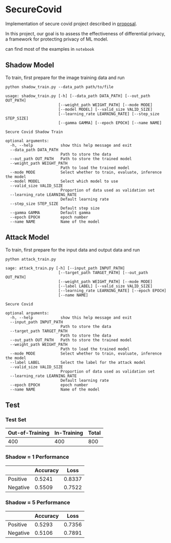 # SecureCovid

Implementation of secure covid project described in <a href="https://drive.google.com/file/d/1Odv8z8mtWyKuNxhsem-cj6CA3QCb_QnS/view?usp=sharing">proposal</a>.

<p>In this project, our goal is to assess the effectiveness of differential privacy, a framework for protecting privacy of ML model.
</p>

can find most of the examples in <code>notebook</code>

## Shadow Model

To train, first prepare for the image training data and run

<code>python shadow_train.py --data_path path/to/file</code>

```
usage: shadow_train.py [-h] [--data_path DATA_PATH] [--out_path OUT_PATH]
                       [--weight_path WEIGHT_PATH] [--mode MODE]
                       [--model MODEL] [--valid_size VALID_SIZE]
                       [--learning_rate LEARNING_RATE] [--step_size STEP_SIZE]
                       [--gamma GAMMA] [--epoch EPOCH] [--name NAME]

Secure Covid Shadow Train

optional arguments:
  -h, --help            show this help message and exit
  --data_path DATA_PATH
                        Path to store the data
  --out_path OUT_PATH   Path to store the trained model
  --weight_path WEIGHT_PATH
                        Path to load the trained model
  --mode MODE           Select whether to train, evaluate, inference the model
  --model MODEL         Select which model to use
  --valid_size VALID_SIZE
                        Proportion of data used as validation set
  --learning_rate LEARNING_RATE
                        Default learning rate
  --step_size STEP_SIZE
                        Default step size
  --gamma GAMMA         Default gamma
  --epoch EPOCH         epoch number
  --name NAME           Name of the model
```



## Attack Model

To train, first prepare for the input data and output data and run

<code>python attack_train.py</code>

```
sage: attack_train.py [-h] [--input_path INPUT_PATH]
                       [--target_path TARGET_PATH] [--out_path OUT_PATH]
                       [--weight_path WEIGHT_PATH] [--mode MODE]
                       [--label LABEL] [--valid_size VALID_SIZE]
                       [--learning_rate LEARNING_RATE] [--epoch EPOCH]
                       [--name NAME]

Secure Covid

optional arguments:
  -h, --help            show this help message and exit
  --input_path INPUT_PATH
                        Path to store the data
  --target_path TARGET_PATH
                        Path to store the data
  --out_path OUT_PATH   Path to store the trained model
  --weight_path WEIGHT_PATH
                        Path to load the trained model
  --mode MODE           Select whether to train, evaluate, inference the model
  --label LABEL         Select the label for the attack model
  --valid_size VALID_SIZE
                        Proportion of data used as validation set
  --learning_rate LEARNING_RATE
                        Default learning rate
  --epoch EPOCH         epoch number
  --name NAME           Name of the model
```



## Test

### Test Set

| Out-of-Training | In-Training | Total |
| --------------- | ----------- | ----- |
| 400             | 400         | 800   |

### Shadow = 1 Performance

|          | Accuracy | Loss   |
| -------- | -------- | ------ |
| Positive | 0.5241   | 0.8337 |
| Negative | 0.5509   | 0.7522 |



### Shadow = 5 Performance

|          | Accuracy | Loss   |
| -------- | -------- | ------ |
| Positive | 0.5293   | 0.7356 |
| Negative | 0.5106   | 0.7891 |
